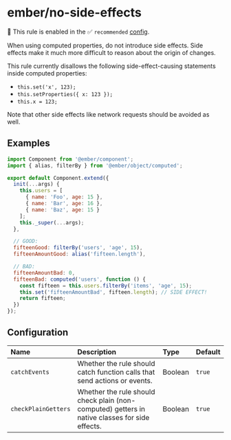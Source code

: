 # ember/no-side-effects

💼 This rule is enabled in the ✅ `recommended` [config](https://github.com/ember-cli/eslint-plugin-ember#-configurations).

<!-- end auto-generated rule header -->

When using computed properties, do not introduce side effects. Side effects make it much more difficult to reason about the origin of changes.

This rule currently disallows the following side-effect-causing statements inside computed properties:

- `this.set('x', 123);`
- `this.setProperties({ x: 123 });`
- `this.x = 123;`

Note that other side effects like network requests should be avoided as well.

## Examples

```js
import Component from '@ember/component';
import { alias, filterBy } from '@ember/object/computed';

export default Component.extend({
  init(...args) {
    this.users = [
      { name: 'Foo', age: 15 },
      { name: 'Bar', age: 16 },
      { name: 'Baz', age: 15 }
    ];
    this._super(...args);
  },

  // GOOD:
  fifteenGood: filterBy('users', 'age', 15),
  fifteenAmountGood: alias('fifteen.length'),

  // BAD:
  fifteenAmountBad: 0,
  fifteenBad: computed('users', function () {
    const fifteen = this.users.filterBy('items', 'age', 15);
    this.set('fifteenAmountBad', fifteen.length); // SIDE EFFECT!
    return fifteen;
  })
});
```

## Configuration

<!-- begin auto-generated rule options list -->

| Name                | Description                                                                                    | Type    | Default |
| :------------------ | :--------------------------------------------------------------------------------------------- | :------ | :------ |
| `catchEvents`       | Whether the rule should catch function calls that send actions or events.                      | Boolean | `true`  |
| `checkPlainGetters` | Whether the rule should check plain (non-computed) getters in native classes for side effects. | Boolean | `true`  |

<!-- end auto-generated rule options list -->
